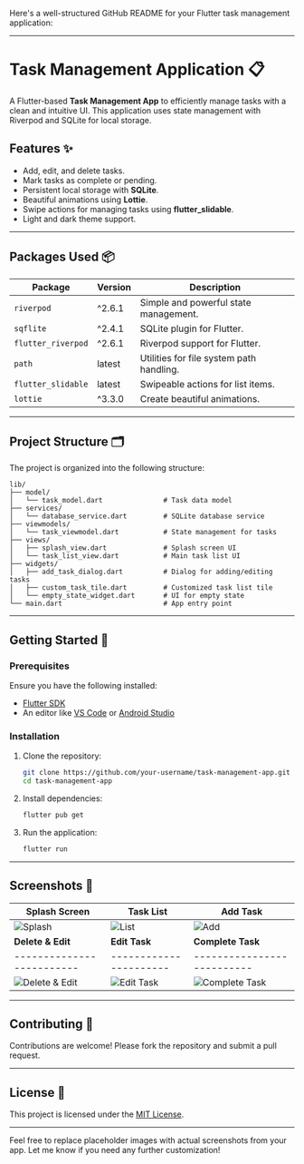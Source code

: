 Here's a well-structured GitHub README for your Flutter task management application:

---

# Task Management Application 📋

A Flutter-based **Task Management App** to efficiently manage tasks with a clean and intuitive UI. This application uses state management with Riverpod and SQLite for local storage.  

## Features ✨

- Add, edit, and delete tasks.  
- Mark tasks as complete or pending.  
- Persistent local storage with **SQLite**.  
- Beautiful animations using **Lottie**.  
- Swipe actions for managing tasks using **flutter_slidable**.  
- Light and dark theme support.  

---

## Packages Used 📦

| Package                | Version   | Description                               |
|------------------------|-----------|-------------------------------------------|
| `riverpod`             | ^2.6.1    | Simple and powerful state management.     |
| `sqflite`              | ^2.4.1    | SQLite plugin for Flutter.                |
| `flutter_riverpod`     | ^2.6.1    | Riverpod support for Flutter.             |
| `path`                 | latest    | Utilities for file system path handling.  |
| `flutter_slidable`     | latest    | Swipeable actions for list items.         |
| `lottie`               | ^3.3.0    | Create beautiful animations.              |

---

## Project Structure 🗂️

The project is organized into the following structure:

```
lib/
├── model/
│   └── task_model.dart               # Task data model
├── services/
│   └── database_service.dart         # SQLite database service
├── viewmodels/
│   └── task_viewmodel.dart           # State management for tasks
├── views/
│   ├── splash_view.dart              # Splash screen UI
│   └── task_list_view.dart           # Main task list UI
├── widgets/
│   ├── add_task_dialog.dart          # Dialog for adding/editing tasks
│   ├── custom_task_tile.dart         # Customized task list tile
│   └── empty_state_widget.dart       # UI for empty state
└── main.dart                         # App entry point
```

---

## Getting Started 🚀

### Prerequisites

Ensure you have the following installed:
- [Flutter SDK](https://flutter.dev/docs/get-started/install)
- An editor like [VS Code](https://code.visualstudio.com/) or [Android Studio](https://developer.android.com/studio)

### Installation

1. Clone the repository:
   ```bash
   git clone https://github.com/your-username/task-management-app.git
   cd task-management-app
   ```

2. Install dependencies:
   ```bash
   flutter pub get
   ```

3. Run the application:
   ```bash
   flutter run
   ```

---

## Screenshots 📸

| Splash Screen      | Task List        | Add Task        |
|--------------------|------------------|-----------------|
| ![Splash](https://github.com/user-attachments/assets/15a1d287-218e-4f96-b97d-4f58cf52a831) | ![List](https://github.com/user-attachments/assets/08739839-f346-46ba-b969-843cf320d3a7) | ![Add](https://github.com/user-attachments/assets/dec8fbca-fc54-42a0-92d1-cee941d8ee84) |
| **Delete & Edit**      | **Edit Task**        | **Complete Task**        |
|-------------------------|----------------------|--------------------------|
| ![Delete & Edit](https://github.com/user-attachments/assets/72477184-d593-497b-ae57-465fd527c674) | ![Edit Task](https://github.com/user-attachments/assets/bbbc3573-f549-4dec-81a4-529fb4300554) | ![Complete Task](https://github.com/user-attachments/assets/a4089b0f-5400-4089-988c-a7f034b96a95) |


---

## Contributing 🤝

Contributions are welcome! Please fork the repository and submit a pull request.

---

## License 📝

This project is licensed under the [MIT License](LICENSE).

---

Feel free to replace placeholder images with actual screenshots from your app. Let me know if you need any further customization!
